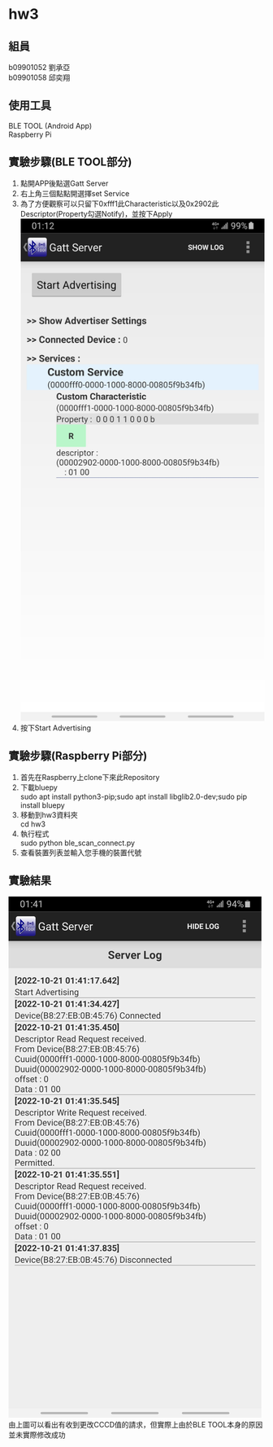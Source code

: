 # hw3

## 組員
b09901052 劉承亞  
b09901058 邱奕翔

## 使用工具
BLE TOOL (Android App)  
Raspberry Pi

## 實驗步驟(BLE TOOL部分)
1. 點開APP後點選Gatt Server
2. 右上角三個點點開選擇set Service
3. 為了方便觀察可以只留下0xfff1此Characteristic以及0x2902此Descriptor(Property勾選Notify)，並按下Apply  
![image](https://github.com/EMbeddedNTU/hw3/blob/main/312324451_649188806595596_8771190100617861702_n.jpg)
4. 按下Start Advertising

## 實驗步驟(Raspberry Pi部分)
1. 首先在Raspberry上clone下來此Repository
2. 下載bluepy  
sudo apt install python3-pip;sudo apt install libglib2.0-dev;sudo pip install bluepy
3. 移動到hw3資料夾  
cd hw3
4. 執行程式  
sudo python ble_scan_connect.py
5. 查看裝置列表並輸入您手機的裝置代號

## 實驗結果
![image](https://github.com/EMbeddedNTU/hw3/blob/main/312108082_527038335932362_5575688095424569996_n.jpg)  
由上圖可以看出有收到更改CCCD值的請求，但實際上由於BLE TOOL本身的原因並未實際修改成功